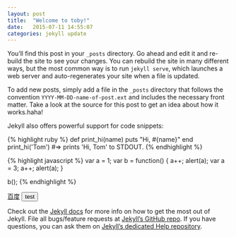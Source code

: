 ```yaml
---
layout: post
title:  "Welcome to toby!"
date:   2015-07-11 14:55:07
categories: jekyll update
---
```

You’ll find this post in your `_posts` directory. Go ahead and edit it and re-build the site to see your changes. You can rebuild the site in many different ways, but the most common way is to run `jekyll serve`, which launches a web server and auto-regenerates your site when a file is updated.

To add new posts, simply add a file in the `_posts` directory that follows the convention `YYYY-MM-DD-name-of-post.ext` and includes the necessary front matter. Take a look at the source for this post to get an idea about how it works.haha!

Jekyll also offers powerful support for code snippets:

{% highlight ruby %}
def print_hi(name)
  puts "Hi, #{name}"
end
print_hi('Tom')
#=> prints 'Hi, Tom' to STDOUT.
{% endhighlight %}

{% highlight javascript %}
var a = 1;
var b = function() {
	a++;
	alert(a);
	var a = 3;
	a++;
	alert(a);
}

b();
{% endhighlight %}

<div>
	<a href="https://www.baidu.com">百度</a>
	<button id='btn'>
		test
	</button>
</div>

<script type="text/javascript">
	var btn = document.getElementById("btn");
	btn.onclick = function() {
		alert(1);
	};
</script>


Check out the [Jekyll docs][jekyll] for more info on how to get the most out of Jekyll. File all bugs/feature requests at [Jekyll’s GitHub repo][jekyll-gh]. If you have questions, you can ask them on [Jekyll’s dedicated Help repository][jekyll-help].

[jekyll]:      http://jekyllrb.com
[jekyll-gh]:   https://github.com/jekyll/jekyll
[jekyll-help]: https://github.com/jekyll/jekyll-help
